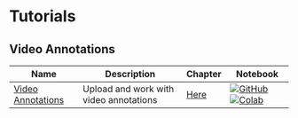 # Tutorials

## Video Annotations
| Name | Description | Chapter | Notebook |
| --- | --- | --- | --- |
| [Video Annotations](annotations_video/video_annotations/chapter.md) | Upload and work with video annotations | [Here](tutorials/annotations_video/video_annotations/chapter.md) | [![GitHub](https://badgen.net/badge/icon/github?icon=github&label)](tutorials/annotations_video/video_annotations/chapter.ipynb) [![Colab](https://colab.research.google.com/assets/colab-badge.svg)](tutorials/annotations_video/video_annotations/chapter.ipynb) |